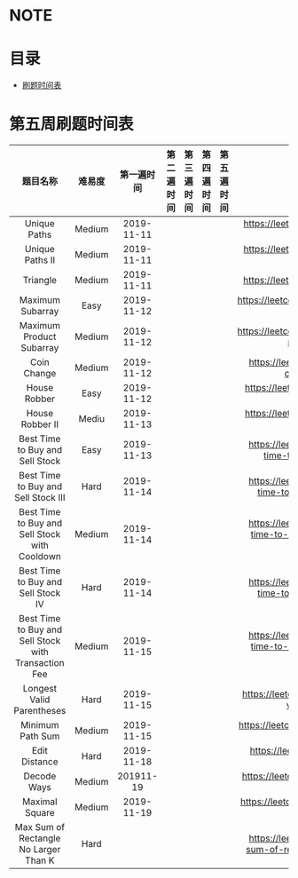 # NOTE

# 目录

* <a href="#datetime">刷题时间表</a>

<a id="datetime" name="datetime"></a> 

# 第五周刷题时间表

题目名称|难易度|第一遍时间|第二遍时间|第三遍时间|第四遍时间|第五遍时间|地址
:-:|:-:|:-:|:-:|:-:|:-:|:-:|:-:
Unique Paths |Medium|2019-11-11||||| https://leetcode.com/problems/unique-paths/ 
Unique Paths II|Medium|2019-11-11|||||https://leetcode.com/problems/unique-paths-ii/
Triangle|Medium|2019-11-11|||||https://leetcode.com/problems/triangle/
Maximum Subarray|Easy|2019-11-12|||||https://leetcode.com/problems/maximum-subarray/
Maximum Product Subarray|Medium|2019-11-12|||||https://leetcode.com/problems/maximum-product-subarray/
Coin Change|Medium|2019-11-12|||||https://leetcode.com/problems/coin-change/description/
House Robber|Easy|2019-11-12|||||https://leetcode.com/problems/house-robber/
House Robber II|Mediu|2019-11-13|||||https://leetcode.com/problems/house-robber-ii/
Best Time to Buy and Sell Stock|Easy|2019-11-13|||||https://leetcode.com/problems/best-time-to-buy-and-sell-stock/
Best Time to Buy and Sell Stock III|Hard|2019-11-14|||||https://leetcode.com/problems/best-time-to-buy-and-sell-stock-iii/
Best Time to Buy and Sell Stock with Cooldown|Medium|2019-11-14|||||https://leetcode.com/problems/best-time-to-buy-and-sell-stock-with-cooldown/
Best Time to Buy and Sell Stock IV|Hard|2019-11-14|||||https://leetcode.com/problems/best-time-to-buy-and-sell-stock-iv/
Best Time to Buy and Sell Stock with Transaction Fee|Medium|2019-11-15|||||https://leetcode.com/problems/best-time-to-buy-and-sell-stock-with-transaction-fee/
Longest Valid Parentheses|Hard|2019-11-15|||||https://leetcode.com/problems/longest-valid-parentheses/
Minimum Path Sum|Medium|2019-11-15|||||https://leetcode.com/problems/minimum-path-sum/
Edit Distance|Hard|2019-11-18|||||https://leetcode.com/problems/edit-distance/
Decode Ways|Medium|201911-19|||||https://leetcode.com/problems/decode-ways/
Maximal Square|Medium|2019-11-19|||||https://leetcode.com/problems/maximal-square/
Max Sum of Rectangle No Larger Than K|Hard||||||https://leetcode.com/problems/max-sum-of-rectangle-no-larger-than-k/